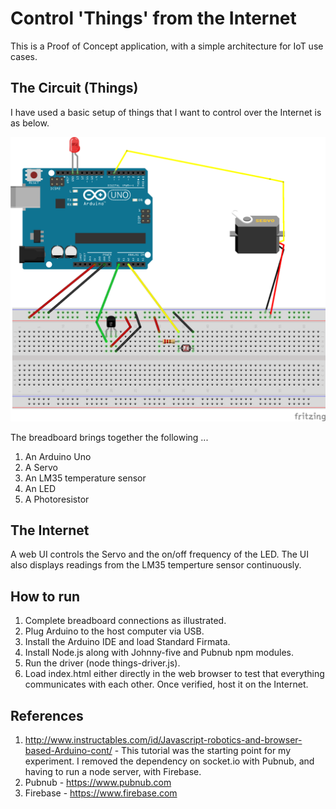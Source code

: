 # Control 'Things' from the Internet
This is a Proof of Concept application, with a simple architecture for IoT use cases.

## The Circuit (Things)
I have used a basic setup of things that I want to control over the Internet is as below.

![Things circuit diagram](https://raw.githubusercontent.com/tyrell/control-things-from-the-internet/master/circuit/control-things-from-the-internet.png?token=AAvfodMHkvOna2BvsPavXx-LtCsFld16ks5XJCa1wA%3D%3D "Things circuit diagram")
 
The breadboard brings together the following ...
 1. An Arduino Uno 
 2. A Servo
 3. An LM35 temperature sensor
 4. An LED
 5. A Photoresistor
 
## The Internet
A web UI controls the Servo and the on/off frequency of the LED. The UI also displays readings from the LM35 temperture sensor continuously.

## How to run
1. Complete breadboard connections as illustrated.
2. Plug Arduino to the host computer via USB.
3. Install the Arduino IDE and load Standard Firmata.
4. Install Node.js along with Johnny-five and Pubnub npm modules. 
5. Run the driver (node things-driver.js).
6. Load index.html either directly in the web browser to test that everything communicates with each other. Once verified, host it on the Internet.

## References
1. http://www.instructables.com/id/Javascript-robotics-and-browser-based-Arduino-cont/ - This tutorial was the starting point for my experiment. I removed the dependency on socket.io with Pubnub, and having to run a node server, with Firebase.
2. Pubnub - https://www.pubnub.com
3. Firebase - https://www.firebase.com
 
